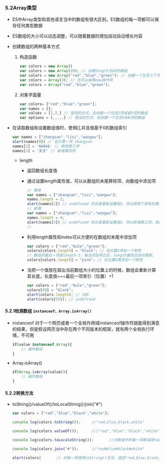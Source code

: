 ### 5.2Array类型
- ES中Array类型和其他语言当中的数组有很大区别，ES数组的每一项都可以保存任何类型数据
- ES数组的大小可以动态调整，可以随着数据的增加自动自动增长内容
- 创建数组的两种基本方式

    1. 构造函数
	
		```javascript
		var colors = new Array()
		var colors = new Array(20); // 创建length为20的数组
		var colors = new Array("red","blue","green"); // 创建一个包含三个字符串值的数组
		var colors = Array(3); // 也可以省略new操作符
		var colors = Array("red","blue","green");
		```
		
    2. 对象字面量
	
		```javascript
		var colors= ["red","blue","green"];
		var names = [];
		var values = [1,2,] // 错误的方式，会创建一个包含2项或者3项的数组
		var options = [,,,,,] // 错误的方式，会创建一个包含5到6项的数组
		```
		
- 在读取数组和设置数组值时，使用[],并且值基于0的数组索引

	```javascript
	var names = ["zhangsan","lisi","wangwu"];
	alert(names[0]) // 显示第一项 zhangsan
	names[2] = '66666' // 修改第三项
	names[3] = '天才' // 新增第四项
	```
	
	- length 
	
        - 返回数组长度值
		
        - 通过设置length属性值，可以从数组的末尾移除项、向数组中添加项
		
            ```javascript
			// 移除
			var names = ["zhangsan","lisi","wangwu"];
			names.length = 2; 
			alert(names[2]) // undefined 将长度重新设置成2，所以移除了原有的第三项
			// 新增
			var names = ["zhangsan","lisi","wangwu"];
			names.length = 4; 
			alert(names[3]) // undefined 将长度重新设置成3，所以新增第三项，但是没有值所以为undefined
			//
            ```   
			
        - 利用length属性和index可以方便的在数组的末尾中添加项
		
            ```javascript
			var colers = ["red","bule","green"];
			colors[colors.length] = "black"; // 在位置3添加一个颜色
			// 数组的最后一项是length-1，每当添加项之后，length属性会自动更新。
			colors[colors.length] = "pink"; // 在位置4再添加一个颜色
            ```
			
        - 当把一个值放在超出当前数组大小的位置上的时候，数组会重新计算其长度，长度值===最后一项索引（位置）+1
		
            ```javascript
			var colers = ["red","bule","green"];
			colors[99] = "black";
			alert(colors.length); // 100     
			alert(colors[55]); // undefined       
           ```
		   
#### 5.2.1检测数组 `instanceof、Array.isArray()`

- instanceof 对于一个网页或者一个全局作用域instanceof操作符就能得到满意的结果，但是假设网页当中存在两个不同版本的框架，就有两个全局执行环境，不可用
    
	```javascript
	if(value instanceof Array){
		// 操作数组
	}
    ```
	
- Array.isArray()

    ```javascript
	if(Array.isArray(value)){
		// 操作数组
	}
    ```

#### 5.2.2转换方法

- toString()/valueOf()/toLocalString()/join("#")

	```javascript
	var colors = ["red","blue","black","white"];
	
	console.log(colors.toString());		//"red,blue,black,white"
	
	console.log(colors.valueOf());		//["red","blue","black","white"]
	
	console.log(colors.toLocaleString());		//对数组中的每一项都调用toLocaleString(),返回 "red,blue,black,white"
	
	console.log(colors.join("#"));		//"red#blue#black#white"
	
	alert(colors)		// 对每一项调用toString()方法，返回"red,blue,black,white"
	```
	


